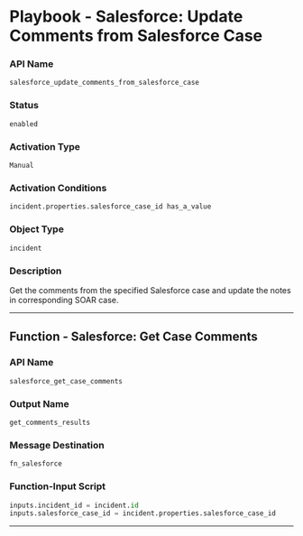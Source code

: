 <!--
    DO NOT MANUALLY EDIT THIS FILE
    THIS FILE IS AUTOMATICALLY GENERATED WITH resilient-sdk codegen
    Generated with resilient-sdk v51.0.0.1.486
-->

# Playbook - Salesforce: Update Comments from Salesforce Case

### API Name
`salesforce_update_comments_from_salesforce_case`

### Status
`enabled`

### Activation Type
`Manual`

### Activation Conditions
`incident.properties.salesforce_case_id has_a_value`

### Object Type
`incident`

### Description
Get the comments from the specified Salesforce case and update the notes in corresponding  SOAR case.


---
## Function - Salesforce: Get Case Comments

### API Name
`salesforce_get_case_comments`

### Output Name
`get_comments_results`

### Message Destination
`fn_salesforce`

### Function-Input Script
```python
inputs.incident_id = incident.id
inputs.salesforce_case_id = incident.properties.salesforce_case_id
```

---


